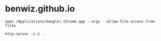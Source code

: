 # benwiz.github.io

```
open /Applications/Google\ Chrome.app --args --allow-file-access-from-files
```

```
http-server -c-1 .
```
